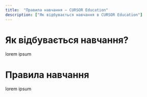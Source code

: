 ```yaml
---
title:  "Правила навчання – CURSOR Education"
description: ["Як відбувається навчання в CURSOR Education"]
---
```


# Як відбувається навчання?

lorem ipsum

# Правила навчання

lorem ipsum
